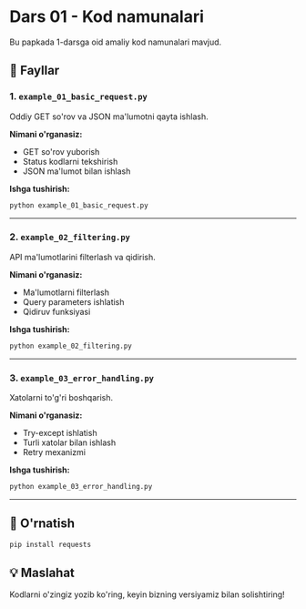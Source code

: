 # Dars 01 - Kod namunalari

Bu papkada 1-darsga oid amaliy kod namunalari mavjud.

## 📁 Fayllar

### 1. `example_01_basic_request.py`
Oddiy GET so'rov va JSON ma'lumotni qayta ishlash.

**Nimani o'rganasiz:**
- GET so'rov yuborish
- Status kodlarni tekshirish
- JSON ma'lumot bilan ishlash

**Ishga tushirish:**
```bash
python example_01_basic_request.py
```

---

### 2. `example_02_filtering.py`
API ma'lumotlarini filterlash va qidirish.

**Nimani o'rganasiz:**
- Ma'lumotlarni filterlash
- Query parameters ishlatish
- Qidiruv funksiyasi

**Ishga tushirish:**
```bash
python example_02_filtering.py
```

---

### 3. `example_03_error_handling.py`
Xatolarni to'g'ri boshqarish.

**Nimani o'rganasiz:**
- Try-except ishlatish
- Turli xatolar bilan ishlash
- Retry mexanizmi

**Ishga tushirish:**
```bash
python example_03_error_handling.py
```

---

## 🚀 O'rnatish
```bash
pip install requests
```

## 💡 Maslahat

Kodlarni o'zingiz yozib ko'ring, keyin bizning versiyamiz bilan solishtiring!